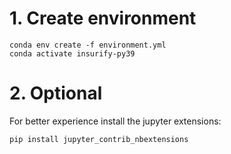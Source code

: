 # 1. Create environment

```
conda env create -f environment.yml
conda activate insurify-py39
```

# 2. Optional

For better experience install the jupyter extensions:

```
pip install jupyter_contrib_nbextensions
```